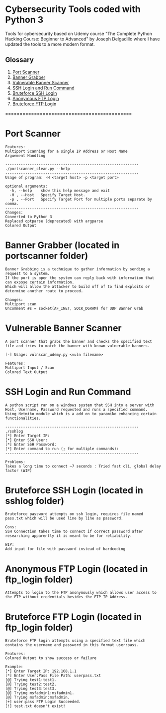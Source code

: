# Cybersecurity Tools coded with Python 3

Tools for cybersecurity based on Udemy course "The Complete Python Hacking Course: Beginner to Advanced" by Joseph Delgadillo where I have updated the tools to a more modern format.

## Glossary
1. [Port Scanner](**Port-Scanner**)
2. [Banner Grabber](Banner-Grabber)
3. [Vulnerable Banner Scanner](Vulnerable-Banner-Scanner)
4. [SSH Login and Run Command](SSH-Login-and-Run-Command)
5. [Bruteforce SSH Login](Bruteforce-SSH-Login)
6. [Anonymous FTP Login](Anonymous-FTP-Login)
7. [Bruteforce FTP Login](Bruteforce-FTP-Login)

============================================

# **Port Scanner**
```
Features:
Multiport Scanning for a single IP Address or Host Name
Arguement Handling

------------------------------------------------------------
./portscanner_clean.py --help
------------------------------------------------------------
Usage of program: -H <target host> -p <target port>

optional arguments:
  -h, --help    show this help message and exit
  -H , --Host   Specify Target Host.
  -p , --Port   Specify Target Port for multiple ports separate by comma.
------------------------------------------------------------
Changes:
Converted to Python 3
Replaced optparse (deprecated) with argparse
Colored Output
```

# **Banner Grabber** (located in portscanner folder)
```
Banner Grabbing is a technique to gather information by sending a request to a system.
If the port is open the system can reply back with information that can expose certain information.
Which will allow the attacker to build off of to find exploits or determine another route to proceed.

Changes:
Multiport scan
Uncomment #s = socket(AF_INET, SOCK_DGRAM) for UDP Banner Grab
```

# **Vulnerable Banner Scanner**
```
A port scanner that grabs the banner and checks the specified text file and tries to match the banner with known vulnerable banners.

[-] Usage: vulnscan_udemy.py <vuln filename>

Features:
Multiport Input / Scan
Colored Text Output
```

# **SSH Login and Run Command**
```
A python script ran on a windows system that SSH into a server with Host, Username, Password requested and runs a specified command.
Using Netmiko module which is a add on to paramiko enhancing certain functionalities.

------------------------------------------------------------
./sshlog
[*] Enter Target IP: 
[*] Enter SSH User: 
[*] Enter SSH Password: 
[*] Enter command to run (; for multiple commands): 
------------------------------------------------------------

Problems:
Takes a long time to connect ~7 seconds : Tried fast cli, global delay factor (WIP)
```

# **Bruteforce SSH Login** (located in sshlog folder)
```
Bruteforce password attempts on ssh login, requires file named pass.txt which will be used line by line as password.

Cons:
SSH Connection takes time to connect if correct password after researching apparently it is meant to be for reliability.

WIP:
Add input for file with password instead of hardcoding
```

# **Anonymous FTP Login** (located in ftp_login folder)
```
Attempts to login to the FTP anonymously which allows user access to the FTP without credentials besides the FTP IP Address.
```

# **Bruteforce FTP Login** (located in ftp_login folder)
```
Bruteforce FTP login attempts using a specified text file which contains the username and password in this format user:pass.

Features:
Colored Output to show success or failure

Example:
[*] Enter Target IP: 192.168.1.1
[*] Enter User:Pass File Path: userpass.txt
[@] Trying test1:test1.
[@] Trying test2:test2.
[@] Trying test3:test3.
[@] Trying msfadmin1:msfadmin1.
[@] Trying msfadmin:msfadmin.
[+] user:pass FTP Login Succeeded.
[!] test.txt doesn't exist!
```
